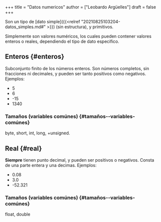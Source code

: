 +++
title = "Datos numericos"
author = ["Leobardo Argüelles"]
draft = false
+++

Son un tipo de [dato simple]({{<relref "20210825103204-datos_simples.md#" >}}) (sin estructura), y primitivos.

Simplemente son valores numéricos, los cuales pueden contener valores
enteros o reales, dependiendo el tipo de dato específico.


## Enteros {#enteros}

Subconjunto finito de los números enteros.
Son números completos, sin fracciones ni decimales, y pueden
ser tanto positivos como negativos.
Ejemplos:

-   5
-   6
-   -15
-   1340


### Tamaños (variables comúnes) {#tamaños--variables-comúnes}

byte, short, int, long, +unsigned.


## Real {#real}

**Siempre** tienen punto decimal, y pueden ser positivos o negativos.
Consta de una parte entera y una decimas.
Ejemplos:

-   0.08
-   3.0
-   -52.321


### Tamaños (variables comúnes) {#tamaños--variables-comúnes}

float, double

